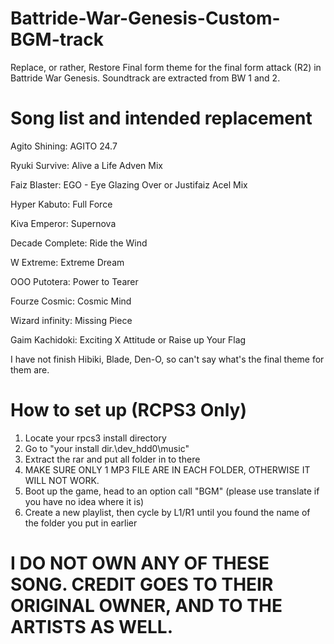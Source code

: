 # Battride-War-Genesis-Custom-BGM-track
Replace, or rather, Restore Final form theme for the final form attack (R2) in Battride War Genesis. Soundtrack are extracted from BW 1 and 2.
# Song list and intended replacement


Agito Shining: AGITO 24.7

Ryuki Survive: Alive a Life Adven Mix

Faiz Blaster: EGO - Eye Glazing Over or Justifaiz Acel Mix

Hyper Kabuto: Full Force

Kiva Emperor: Supernova

Decade Complete: Ride the Wind

W Extreme: Extreme Dream

OOO Putotera: Power to Tearer

Fourze Cosmic: Cosmic Mind

Wizard infinity: Missing Piece

Gaim Kachidoki: Exciting X Attitude or Raise up Your Flag


I have not finish Hibiki, Blade, Den-O, so can't say what's the final theme for them are.

# How to set up (RCPS3 Only)
1. Locate your rpcs3 install directory
2. Go to "your install dir.\dev_hdd0\music"
3. Extract the rar and put all folder in to there
4. MAKE SURE ONLY 1 MP3 FILE ARE IN EACH FOLDER, OTHERWISE IT WILL NOT WORK.
5. Boot up the game, head to an option call "BGM" (please use translate if you have no idea where it is)
6. Create a new playlist, then cycle by L1/R1 until you found the name of the folder you put in earlier 

# I DO NOT OWN ANY OF THESE SONG. CREDIT GOES TO THEIR ORIGINAL OWNER, AND TO THE ARTISTS AS WELL.
